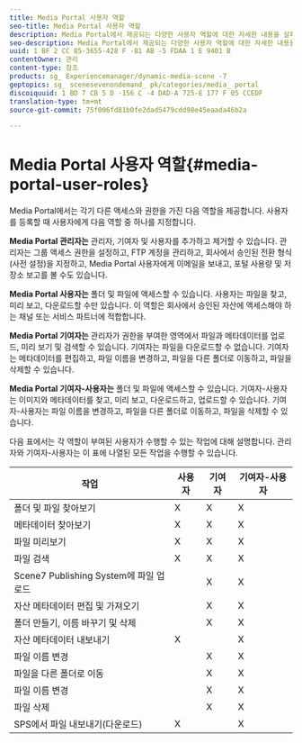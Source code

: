 ```yaml
---
title: Media Portal 사용자 역할
seo-title: Media Portal 사용자 역할
description: Media Portal에서 제공되는 다양한 사용자 역할에 대한 자세한 내용을 살펴볼 수 있습니다.
seo-description: Media Portal에서 제공되는 다양한 사용자 역할에 대한 자세한 내용을 살펴볼 수 있습니다.
uuid: 1 BF 2 CC 85-3655-428 F -81 AB -5 FDAA 1 E 9401 B
contentOwner: 관리
content-type: 참조
products: sg_ Experiencemanager/dynamic-media-scene -7
geptopics: sg_ scenesevenondemand_ pk/categories/media_ portal
discoiquuid: 1 BD 7 CB 5 D -156 C -4 DAD-A 725-E 177 F 05 CCEDF
translation-type: tm+mt
source-git-commit: 75f006fd81b0fe2dad5479cdd98e45eaada46b2a

---
```



# Media Portal 사용자 역할{#media-portal-user-roles}

Media Portal에서는 각기 다른 액세스와 권한을 가진 다음 역할을 제공합니다. 사용자를 등록할 때 사용자에게 다음 역할 중 하나를 지정합니다.

**Media Portal 관리자는**
관리자, 기여자 및 사용자를 추가하고 제거할 수 있습니다. 관리자는 그룹 액세스 권한을 설정하고, FTP 계정을 관리하고, 회사에서 승인된 전환 형식(사전 설정)을 지정하고, Media Portal 사용자에게 이메일을 보내고, 포털 사용량 및 저장소 보고를 볼 수도 있습니다.

**Media Portal 사용자는**
폴더 및 파일에 액세스할 수 있습니다. 사용자는 파일을 찾고, 미리 보고, 다운로드할 수만 있습니다. 이 역할은 회사에서 승인된 자산에 액세스해야 하는 채널 또는 서비스 파트너에 적합합니다.

**Media Portal 기여자는** 관리자가 권한을 부여한 영역에서 파일과 메타데이터를 업로드, 미리 보기 및 검색할 수 있습니다. 기여자는 파일을 다운로드할 수 없습니다. 기여자는 메타데이터를 편집하고, 파일 이름을 변경하고, 파일을 다른 폴더로 이동하고, 파일을 삭제할 수 있습니다.

**Media Portal 기여자-사용자는** 폴더 및 파일에 액세스할 수 있습니다. 기여자-사용자는 이미지와 메타데이터를 찾고, 미리 보고, 다운로드하고, 업로드할 수 있습니다. 기여자-사용자는 파일 이름을 변경하고, 파일을 다른 폴더로 이동하고, 파일을 삭제할 수 있습니다.

다음 표에서는 각 역할이 부여된 사용자가 수행할 수 있는 작업에 대해 설명합니다. 관리자와 기여자-사용자는 이 표에 나열된 모든 작업을 수행할 수 있습니다.

| 작업 | 사용자 | 기여자 | 기여자-사용자 |
|--- |--- |--- |--- |
| 폴더 및 파일 찾아보기 | X | X | X |
| 메타데이터 찾아보기 | X | X | X |
| 파일 미리보기 | X | X | X |
| 파일 검색 | X | X | X |
| Scene7 Publishing System에 파일 업로드 |  | X | X |
| 자산 메타데이터 편집 및 가져오기 |  | X | X |
| 폴더 만들기, 이름 바꾸기 및 삭제 |  | X | X |
| 자산 메타데이터 내보내기 | X |  | X |
| 파일 이름 변경 |  | X | X |
| 파일을 다른 폴더로 이동 |  | X | X |
| 파일 이름 변경 |  | X | X |
| 파일 삭제 |  | X | X |
| SPS에서 파일 내보내기(다운로드) | X |  | X |